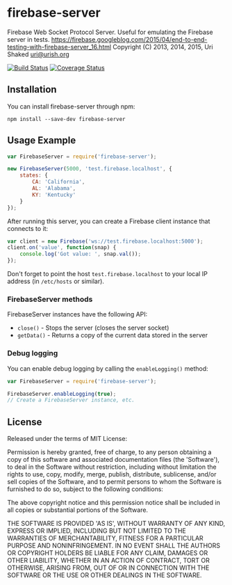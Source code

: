 firebase-server
===============

Firebase Web Socket Protocol Server. Useful for emulating the Firebase server in tests.
https://firebase.googleblog.com/2015/04/end-to-end-testing-with-firebase-server_16.html
Copyright (C) 2013, 2014, 2015, Uri Shaked <uri@urish.org>

[![Build Status](https://travis-ci.org/urish/firebase-server.png?branch=master)](https://travis-ci.org/urish/firebase-server)
[![Coverage Status](https://coveralls.io/repos/urish/firebase-server/badge.png)](https://coveralls.io/r/urish/firebase-server)

Installation
------------

You can install firebase-server through npm:

`npm install --save-dev firebase-server`

Usage Example
-------------

```js
var FirebaseServer = require('firebase-server');

new FirebaseServer(5000, 'test.firebase.localhost', {
	states: {
		CA: 'California',
		AL: 'Alabama',
		KY: 'Kentucky'
	}
});
```

After running this server, you can create a Firebase client instance that connects to it:

```js
var client = new Firebase('ws://test.firebase.localhost:5000');
client.on('value', function(snap) {
	console.log('Got value: ', snap.val());
});
```

Don't forget to point the host `test.firebase.localhost` to your local IP address (in `/etc/hosts` or similar).

### FirebaseServer methods

FirebaseServer instances have the following API:

* `close()` - Stops the server (closes the server socket) 
* `getData()` - Returns a copy of the current data stored in the server

### Debug logging

You can enable debug logging by calling the `enableLogging()` method:

```js
var FirebaseServer = require('firebase-server');

FirebaseServer.enableLogging(true);
// Create a FirebaseServer instance, etc.
```

License
----

Released under the terms of MIT License:

Permission is hereby granted, free of charge, to any person obtaining
a copy of this software and associated documentation files (the
'Software'), to deal in the Software without restriction, including
without limitation the rights to use, copy, modify, merge, publish,
distribute, sublicense, and/or sell copies of the Software, and to
permit persons to whom the Software is furnished to do so, subject to
the following conditions:

The above copyright notice and this permission notice shall be
included in all copies or substantial portions of the Software.

THE SOFTWARE IS PROVIDED 'AS IS', WITHOUT WARRANTY OF ANY KIND,
EXPRESS OR IMPLIED, INCLUDING BUT NOT LIMITED TO THE WARRANTIES OF
MERCHANTABILITY, FITNESS FOR A PARTICULAR PURPOSE AND NONINFRINGEMENT.
IN NO EVENT SHALL THE AUTHORS OR COPYRIGHT HOLDERS BE LIABLE FOR ANY
CLAIM, DAMAGES OR OTHER LIABILITY, WHETHER IN AN ACTION OF CONTRACT,
TORT OR OTHERWISE, ARISING FROM, OUT OF OR IN CONNECTION WITH THE
SOFTWARE OR THE USE OR OTHER DEALINGS IN THE SOFTWARE.
